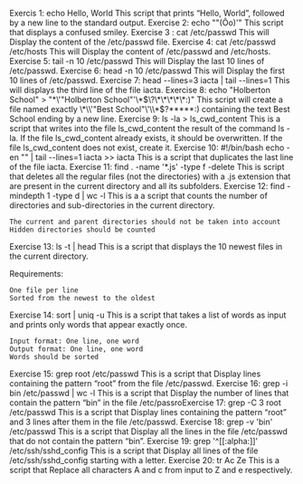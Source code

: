 Exercis 1: echo Hello, World This script that prints “Hello, World”, followed by a new line to the standard output.
Exercise 2: echo "\"(Ôo)'" This script that displays a confused smiley.
Exercise 3 : cat /etc/passwd This will Display the content of the /etc/passwd file.
Exercise 4: cat /etc/passwd /etc/hosts This will Display the content of /etc/passwd and /etc/hosts.
Exercise 5: tail -n 10 /etc/passwd This will Display the last 10 lines of /etc/passwd.
Exercise 6: head -n 10 /etc/passwd This will Display the first 10 lines of /etc/passwd.
Exercise 7: head --lines=3 iacta | tail --lines=1 This will displays the third line of the file iacta.
Exercise 8: echo "Holberton School" > "\*\\\'\"Holberton School\"\'\\\*$\?\*\*\*\*\*:)" This script will create a file named exactly \*\\'"Best School"\'\\*$\?\*\*\*\*\*:) containing the text Best School ending by a new line.
Exercise 9: ls -la > ls_cwd_content This is a script that writes into the file ls_cwd_content the result of the command ls -la. If the file ls_cwd_content already exists, it should be overwritten. If the file ls_cwd_content does not exist, create it.
Exercise 10: #!/bin/bash
echo -en "" | tail --lines=1 iacta >> iacta This is a script that duplicates the last line of the file iacta.
Exercise 11: find . -name '*.js' -type f -delete This is script that deletes all the regular files (not the directories) with a .js extension that are present in the current directory and all its subfolders.
Exercise 12: find -mindepth 1 -type d | wc -l This is a a script that counts the number of directories and sub-directories in the current directory.

    The current and parent directories should not be taken into account
    Hidden directories should be counted
Exercise 13: ls -t | head This is a script that displays the 10 newest files in the current directory.

Requirements:

    One file per line
    Sorted from the newest to the oldest
Exercise 14: sort | uniq -u This is a script that takes a list of words as input and prints only words that appear exactly once.

    Input format: One line, one word
    Output format: One line, one word
    Words should be sorted
Exercise 15: grep root /etc/passwd This is a script that Display lines containing the pattern “root” from the file /etc/passwd.
Exercise 16: grep -i bin /etc/passwd | wc -l This is a script that Display the number of lines that contain the pattern “bin” in the file /etc/passroExercise 17: grep -C 3 root /etc/passwd This is a script that Display lines containing the pattern “root” and 3 lines after them in the file /etc/passwd.
Exercise 18: grep -v 'bin' /etc/passwd This is a script that Display all the lines in the file /etc/passwd that do not contain the pattern “bin”.
Exercise 19: grep '^[[:alpha:]]' /etc/ssh/sshd_config This is a script that Display all lines of the file /etc/ssh/sshd_config starting with a letter.
Exercise 20: tr Ac Ze This is a script that Replace all characters A and c from input to Z and e respectively.
